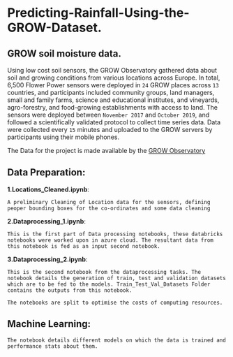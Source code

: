 # Predicting-Rainfall-Using-the-GROW-Dataset.

## GROW soil moisture data.

Using low cost soil sensors, the GROW Observatory gathered data about soil and growing conditions from various locations across Europe. In total, 6,500 Flower Power sensors were deployed in `24` GROW places across `13` countries, and participants included community groups, land managers, small and family farms, science and educational institutes, and vineyards, agro-forestry, and food-growing establishments with access to land. The sensors were deployed between `November 2017` and `October 2019`, and followed a scientifically validated protocol to collect time series data. Data were collected every `15` minutes and uploaded to the GROW servers by participants using their mobile phones.

The Data for the project is made available by the [GROW Observatory](https://discovery.dundee.ac.uk/en/datasets/grow-soil-moisture-data)

## Data Preparation:

**1.Locations_Cleaned.ipynb**:

	A preliminary Cleaning of Location data for the sensors, defining peoper bounding boxes for the co-ordinates and some data cleaning
	
**2.Dataprocessing_1.ipynb**:

	This is the first part of Data processing notebooks, these databricks notebooks were worked upon in azure cloud. The resultant data from this notebook is fed as an input second notebook. 

**3.Dataprocessing_2.ipynb**:

	This is the second notebook from the dataprocessing tasks. The notebook details the generation of train, test and validation datasets which are to be fed to the models. Train_Test_Val_Datasets Folder contains the outputs from this notebook.
	
	The notebooks are split to optimise the costs of computing resources.
	
	
	
## Machine Learning:
	The notebook details different models on which the data is trained and performance stats about them.

